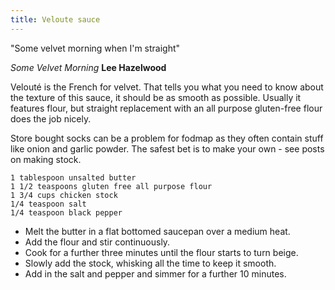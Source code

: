 ```yaml
---
title: Veloute sauce
---
```


"Some velvet morning when I'm straight"

*Some Velvet Morning* **Lee Hazelwood**

Velouté is the French for velvet. That tells you what you need to know about the texture of this sauce, it should be as smooth as possible. Usually it features flour, but straight replacement with an all purpose gluten-free flour does the job nicely.

Store bought socks can be a problem for fodmap as they often contain stuff like onion and garlic powder. The safest bet is to make your own - see posts on making stock.

	1 tablespoon unsalted butter
	1 1/2 teaspoons gluten free all purpose flour
	1 3/4 cups chicken stock
	1/4 teaspoon salt
	1/4 teaspoon black pepper
	
* Melt the butter in a flat bottomed saucepan over a medium heat.
* Add the flour and stir continuously.
* Cook for a further three minutes until the flour starts to turn beige.
* Slowly add the stock, whisking all the time to keep it smooth.
* Add in the salt and pepper and simmer for a further 10 minutes.